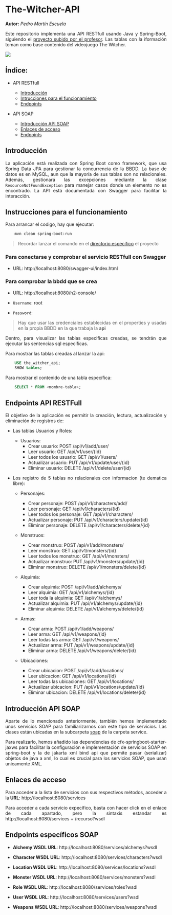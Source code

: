 <div style="text-align: justify;">
    
# The-Witcher-API

__Autor:__ _Pedro Martín Escuela_

Este repositorio implementa una API RESTfull usando Java y Spring-Boot, siguiendo el [proyecto subido por el profesor](). Las tablas con la iformación toman como base contenido del videojuego The Witcher.

<img src="https://assets.nintendo.com/image/upload/q_auto/f_auto/ncom/software/switch/70010000033071/3f7ee6aa3482b514bd443e116022b038a9728f017916ed37da3f09f731a7d5f2"/>

## Índice:

- API RESTfull
    - [Introducción](#introducción)
    - [Intrucciones para el funcionamiento](#instrucciones-para-el-funcionamiento)
    - [Endpoints](#endpoints)

- API SOAP
    - [Introducción API SOAP](#introducción-api-soap)
    - [Enlaces de acceso](#enlaces-de-acceso)
    - [Endpoints](#endpoints-específicos-soap)

## Introducción

La aplicación está realizada con Spring Boot como framework, que usa Spring Data JPA para gestionar la concurrencia de la BBDD. La base de datos es en MySQL, aun que la mayoría de sus tablas son no relacionales. Además, gestionará las excepciones mediante la clase `ResourceNotFoundException` para manejar casos donde un elemento no es encontrado. La API está documentada con Swagger para facilitar la interacción.

## Instrucciones para el funcionamiento

Para arrancar el codigo, hay que ejecutar:

```bash
    mvn clean spring-boot:run
```

> Recordar lanzar el comando en el [directorio específico](./spring-boot-persistence-h2-main/) el proyecto


### Para conectarse y comprobar el servicio RESTfull con Swagger

- URL: http://localhost:8080/swagger-ui/index.html

### Para comprobar la bbdd que se crea

- URL: http://localhost:8080/h2-console/

- `Username`: root
- `Password`: 

> Hay que usar las credenciales establecidas en el properties y usadas en la propia BBDD en la que trabaja la __api__

Dentro, para visualizar las tablas especificas creadas, se tendrán que ejecutar las sentencias sql especificas.

Para mostrar las tablas creadas al lanzar la api:

```sql
    USE the_witcher_api;
    SHOW tables;
```

Para mostrar el contenido de una tabla específica:

```sql
    SELECT * FROM <nombre-tabla>;
```

## Endpoints API RESTFull

El objetivo de la aplicación es permitir la creación, lectura, actualización y eliminación de registros de:

- Las tablas Usuarios y Roles:

    - Usuarios:
        - Crear usuario: POST /api/v1/add/user/
        - Leer usuario: GET /api/v1/user/{id}
        - Leer todos los usuario: GET /api/v1/users/
        - Actualizar usuario: PUT /api/v1/update/user/{id}
        - Eliminar usuario: DELETE /api/v1/delete/user/{id}

- Los registro de 5 tablas no relacionales con informacion (te dematica libre):

    - Personajes:

        - Crear personaje: POST /api/v1/characters/add/
        - Leer personaje: GET /api/v1/characters/{id}
        - Leer todos los personaje: GET /api/v1/characters/
        - Actualizar personaje: PUT /api/v1/characters/update/{id}
        - Eliminar personaje: DELETE /api/v1/characters/delete/{id}

    - Monstruos:

        - Crear monstruo: POST /api/v1/add/monsters/
        - Leer monstruo: GET /api/v1/monsters/{id}
        - Leer todos los monstruo: GET /api/v1/monsters/
        - Actualizar monstruo: PUT /api/v1/monsters/update/{id}
        - Eliminar monstruo: DELETE /api/v1/monsters/delete/{id}

    - Alquimia:

        - Crear alquimia: POST /api/v1/add/alchemys/
        - Leer alquimia: GET /api/v1/alchemys/{id}
        - Leer toda la alquimia: GET /api/v1/alchemys/
        - Actualizar alquimia: PUT /api/v1/alchemys/update/{id}
        - Eliminar alquimia: DELETE /api/v1/alchemys/delete/{id}

    - Armas:

        - Crear arma: POST /api/v1/add/weapons/
        - Leer arma: GET /api/v1/weapons/{id}
        - Leer todas las arma: GET /api/v1/weapons/
        - Actualizar arma: PUT /api/v1/weapons/update/{id}
        - Eliminar arma: DELETE /api/v1/weapons/delete/{id}

    - Ubicaciones:

        - Crear ubicacion: POST /api/v1/add/locations/
        - Leer ubicacion: GET /api/v1/locations/{id}
        - Leer todas las ubicaciones: GET /api/v1/locations/
        - Actualizar ubicacion: PUT /api/v1/locations/update/{id}
        - Eliminar ubicacion: DELETE /api/v1/locations/delete/{id}

## Introducción API SOAP

Aparte de lo mencionado anteriormente, también hemos implementado unos servicios SOAP para familiarizarnos con este tipo de servicios. Las clases están ubicadas en la subcarpeta [soap](./code/src/main/java/petermartesc.springboot/service) de la carpeta service. 

Para realizarlo, hemos añadido las dependencias de cfx-springboot-starter-jaxws para facilitar la configuración e implementación de servicios SOAP en spring-boot y la de jakarta xml bind api que permite pasar (serializar) objetos de java a xml, lo cual es crucial para los servicios SOAP, que usan unicamente XML.

## Enlaces de acceso

Para acceder a la lista de servicios con sus respectivos métodos, acceder a la __URL__: http://localhost:8080/services

Para acceder a cada servicio expecífico, basta con hacer click en el enlace de cada apartado, pero la sintaxis estandar es http://localhost:8080/services + /recurso?wsdl


## Endpoints específicos SOAP 

- __Alchemy WSDL URL__: http://localhost:8080/services/alchemys?wsdl

- __Character WSDL URL__: http://localhost:8080/services/characters?wsdl

- __Location WSDL URL__: http://localhost:8080/services/locations?wsdl

- __Monster WSDL URL__: http://localhost:8080/services/monsters?wsdl

- __Role WSDL URL__: http://localhost:8080/services/roles?wsdl

- __User WSDL URL__: http://localhost:8080/services/users?wsdl

- __Weapons WSDL URL__: http://localhost:8080/services/weapons?wsdl


</div>
